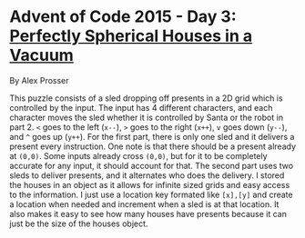 # Advent of Code 2015 - Day 3: [Perfectly Spherical Houses in a Vacuum](https://adventofcode.com/2015/day/3)
By Alex Prosser

This puzzle consists of a sled dropping off presents in a 2D grid which is controlled by the input. The input has 4 different characters, and each character moves the sled whether it is controlled by Santa or the robot in part 2. `<` goes to the left (`x--`), `>` goes to the right (`x++`), `v` goes down (`y--`), and `^` goes up (`y++`). For the first part, there is only one sled and it delivers a present every instruction. One note is that there should be a present already at `(0,0)`. Some inputs already cross `(0,0)`, but for it to be completely accurate for any input, it should account for that. The second part uses two sleds to deliver presents, and it alternates who does the delivery. I stored the houses in an object as it allows for infinite sized grids and easy access to the information. I just use a location key formated like `[x],[y]` and create a location when needed and increment when a sled is at that location. It also makes it easy to see how many houses have presents because it can just be the size of the houses object.